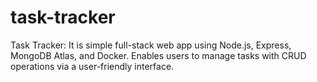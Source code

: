 # task-tracker
Task Tracker: It is simple full-stack web app using Node.js, Express, MongoDB Atlas, and Docker. Enables users to manage tasks with CRUD operations via a user-friendly interface.
